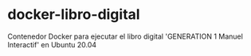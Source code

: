 # docker-libro-digital
Contenedor Docker para ejecutar el libro digital 'GENERATION 1 Manuel Interactif' en Ubuntu 20.04 
